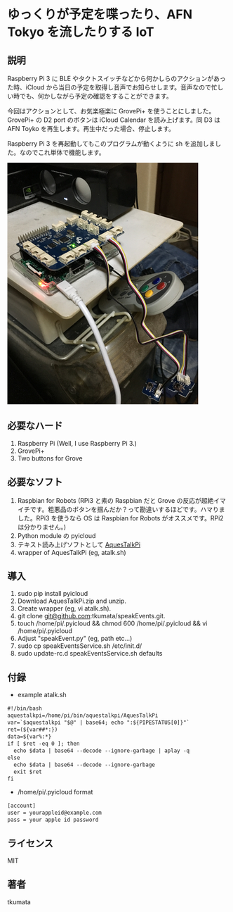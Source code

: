# ゆっくりが予定を喋ったり、AFN Tokyo を流したりする IoT


## 説明
Raspberry Pi 3 に BLE やタクトスイッチなどから何かしらのアクションがあった時、iCloud から当日の予定を取得し音声でお知らせします。音声なので忙しい時でも、何かしながら予定の確認をすることができます。

今回はアクションとして、お気楽極楽に GrovePi+ を使うことにしました。GrovePi+ の D2 port のボタンは iCloud Calendar を読み上げます。同 D3 は AFN Toyko を再生します。再生中だった場合、停止します。

Raspberry Pi 3 を再起動してもこのプログラムが動くように sh を追加しました。なのでこれ単体で機能します。

![the thing](images/IMG_0047.png)


## 必要なハード
1. Raspberry Pi (Well, I use Raspberry Pi 3.)
2. GrovePi+
3. Two buttons for Grove


## 必要なソフト
1. Raspbian for Robots (RPi3 と素の Raspbian だと Grove の反応が超絶イマイチです。粗悪品のボタンを掴んだか？って勘違いするほどです。ハマりました。RPi3 を使うなら OS は Raspbian for Robots がオススメです。RPi2 は分かりません。)
2. Python module の pyicloud
3. テキスト読み上げソフトとして [AquesTalkPi](http://www.a-quest.com/products/aquestalkpi.html)
4. wrapper of AquesTalkPi (eg, atalk.sh)


## 導入
1. sudo pip install pyicloud
2. Download AquesTalkPi.zip and unzip.
3. Create wrapper (eg, vi atalk.sh).
4. git clone git@github.com:tkumata/speakEvents.git.
5. touch /home/pi/.pyicloud && chmod 600 /home/pi/.pyicloud && vi /home/pi/.pyicloud
6. Adjust "speakEvent.py" (eg, path etc...)
7. sudo cp speakEventsService.sh /etc/init.d/
8. sudo update-rc.d speakEventsService.sh defaults


## 付録
- example atalk.sh

```
#!/bin/bash
aquestalkpi=/home/pi/bin/aquestalkpi/AquesTalkPi
var=`$aquestalkpi "$@" | base64; echo ":${PIPESTATUS[0]}"`
ret=(${var##*:})
data=${var%:*}
if [ $ret -eq 0 ]; then
  echo $data | base64 --decode --ignore-garbage | aplay -q
else
  echo $data | base64 --decode --ignore-garbage
  exit $ret
fi
```


- /home/pi/.pyicloud format

```
[account]
user = yourappleid@example.com
pass = your apple id password
```


## ライセンス
MIT


## 著者
tkumata
